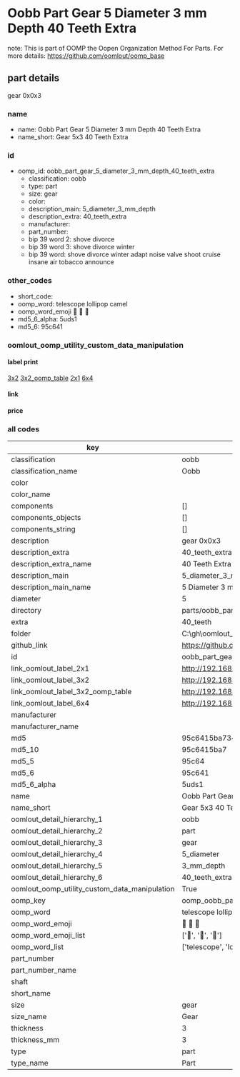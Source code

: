 # Oobb Part Gear 5 Diameter 3 mm Depth 40 Teeth Extra  

note: This is part of OOMP the Oopen Organization Method For Parts. For more details: https://github.com/oomlout/oomp_base

##  part details
  



gear 0x0x3



### name
* name: Oobb Part Gear 5 Diameter 3 mm Depth 40 Teeth Extra
* name_short: Gear 5x3 40 Teeth Extra
### id
* oomp_id: oobb_part_gear_5_diameter_3_mm_depth_40_teeth_extra
  * classification: oobb
  * type: part
  * size: gear
  * color: 
  * description_main: 5_diameter_3_mm_depth
  * description_extra: 40_teeth_extra
  * manufacturer: 
  * part_number: 
  * bip 39 word 2: shove divorce
  * bip 39 word 3: shove divorce winter
  * bip 39 word: shove divorce winter adapt noise valve shoot cruise insane air tobacco announce

### other_codes
* short_code: 
* oomp_word: telescope lollipop camel
* oomp_word_emoji :telescope: :lollipop: :camel:
* md5_6_alpha: 5uds1
* md5_6: 95c641






### oomlout_oomp_utility_custom_data_manipulation
#### label print
[3x2](http://192.168.1.245:1112/?label=oomp%205uds1)
[3x2_oomp_table](http://192.168.1.108:1112/?label=oomp%205uds1)
[2x1](http://192.168.1.242:1112/?label=oomp%205uds1)
[6x4](http://192.168.1.55:1112/?label=oomp%205uds1)    

#### link

                              

#### price







### all codes 
| key | value |  
| --- | --- |  
| classification | oobb |  
| classification_name | Oobb |  
| color |  |  
| color_name |  |  
| components | [] |  
| components_objects | [] |  
| components_string | [] |  
| description | gear 0x0x3 |  
| description_extra | 40_teeth_extra |  
| description_extra_name | 40 Teeth Extra |  
| description_main | 5_diameter_3_mm_depth |  
| description_main_name | 5 Diameter 3 mm Depth |  
| diameter | 5 |  
| directory | parts/oobb_part_gear_5_diameter_3_mm_depth_40_teeth_extra |  
| extra | 40_teeth |  
| folder | C:\gh\oomlout_oobb_version_4_generated_parts\things\oobb_part_gear_5_diameter_3_mm_depth_40_teeth_extra |  
| github_link | https://github.com/oomlout/oomlout_oomp_part_src/tree/main/parts/oobb_part_gear_5_diameter_3_mm_depth_40_teeth_extra |  
| id | oobb_part_gear_5_diameter_3_mm_depth_40_teeth_extra |  
| link_oomlout_label_2x1 | http://192.168.1.242:1112/?label=oomp%205uds1 |  
| link_oomlout_label_3x2 | http://192.168.1.245:1112/?label=oomp%205uds1 |  
| link_oomlout_label_3x2_oomp_table | http://192.168.1.108:1112/?label=oomp%205uds1 |  
| link_oomlout_label_6x4 | http://192.168.1.55:1112/?label=oomp%205uds1 |  
| manufacturer |  |  
| manufacturer_name |  |  
| md5 | 95c6415ba734b8d3c44ae031f8100638 |  
| md5_10 | 95c6415ba7 |  
| md5_5 | 95c64 |  
| md5_6 | 95c641 |  
| md5_6_alpha | 5uds1 |  
| name | Oobb Part Gear 5 Diameter 3 mm Depth 40 Teeth Extra |  
| name_short | Gear 5x3 40 Teeth Extra |  
| oomlout_detail_hierarchy_1 | oobb |  
| oomlout_detail_hierarchy_2 | part |  
| oomlout_detail_hierarchy_3 | gear |  
| oomlout_detail_hierarchy_4 | 5_diameter |  
| oomlout_detail_hierarchy_5 | 3_mm_depth |  
| oomlout_detail_hierarchy_6 | 40_teeth_extra |  
| oomlout_oomp_utility_custom_data_manipulation | True |  
| oomp_key | oomp_oobb_part_gear_5_diameter_3_mm_depth_40_teeth_extra |  
| oomp_word | telescope lollipop camel |  
| oomp_word_emoji | :telescope: :lollipop: :camel: |  
| oomp_word_emoji_list | [':telescope:', ':lollipop:', ':camel:'] |  
| oomp_word_list | ['telescope', 'lollipop', 'camel'] |  
| part_number |  |  
| part_number_name |  |  
| shaft |  |  
| short_name |  |  
| size | gear |  
| size_name | Gear |  
| thickness | 3 |  
| thickness_mm | 3 |  
| type | part |  
| type_name | Part |  
